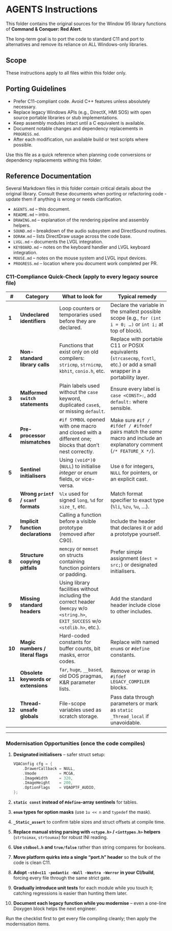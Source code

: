 # AGENTS Instructions

This folder contains the original sources for the Window 95 library functions of **Command & Conquer: Red Alert**.

The long-term goal is to port the code to standard C11 and port to alternatives and remove its reliance on ALL Windows-only libraries.

## Scope

These instructions apply to all files within this folder only.

## Porting Guidelines

- Prefer C11-compliant code. Avoid C++ features unless absolutely necessary.
- Replace legacy Windows APIs (e.g., DirectX, HMI SOS) with open source portable libraries or stub implementations.
- Keep assembly modules intact until a C equivalent is available.
- Document notable changes and dependency replacements in `PROGRESS.md`.
- After each modification, run available build or test scripts where possible.

Use this file as a quick reference when planning code conversions or dependency replacements withing this folder.

## Reference Documentation

Several Markdown files in this folder contain critical details about the original library.
Consult these documents when porting or refactoring code - update them if anything is wrong or needs clarification.

- `AGENTS.md` – this document.
- `README.md` – intro.
- `DRAWING.md` – explanation of the rendering pipeline and assembly helpers.
- `SOUND.md` – breakdown of the audio subsystem and DirectSound routines.
- `DDRAW.md` – lists DirectDraw usage across the code base.
- `LVGL.md` – documents the LVGL integration.
- `KEYBOARD.md` – notes on the keyboard handler and LVGL keyboard integration.
- `MOUSE.md` – notes on the mouse system and LVGL input devices.
- `PROGRESS.md` – location where you document work completed per PR.

### **C11-Compliance Quick-Check (apply to every legacy source file)**

| #      | Category                             | What to look for                                                                                                                  | Typical remedy                                                                                                              |
| ------ | ------------------------------------ | --------------------------------------------------------------------------------------------------------------------------------- | --------------------------------------------------------------------------------------------------------------------------- |
| **1**  | **Undeclared identifiers**           | Loop counters or temporaries used before they are declared.                                                                       | Declare the variable in the smallest possible scope (e.g., `for (int i = 0; …)` or `int i;` at top of block).               |
| **2**  | **Non-standard library calls**       | Functions that exist only on old compilers: `stricmp`, `strnicmp`, `kbhit`, `conio.h`, etc.                                       | Replace with portable C11 or POSIX equivalents (`strcasecmp`, `fcntl`, etc.) or add a small wrapper in a portability layer. |
| **3**  | **Malformed `switch` statements**    | Plain labels used without the `case` keyword, duplicated `case`s, or missing `default`.                                           | Ensure every label is `case <CONST>:`, add `default:` where sensible.                                                       |
| **4**  | **Pre-processor mismatches**         | `#if SYMBOL` opened with one macro and closed with a different one; blocks that don’t nest correctly.                             | Make sure `#if / #ifdef / #ifndef` pairs match the *same* macro and include an explanatory comment (`/* FEATURE_X */`).     |
| **5**  | **Sentinel initialisers**            | Using `(void*)0` (`NULL`) to initialise *integer* or *enum* fields, or vice-versa.                                                | Use `0` for integers, `NULL` for pointers, or an explicit cast.                                                             |
| **6**  | **Wrong `printf` / `scanf` formats** | `%lx` used for signed `long`, `%d` for `size_t`, etc.                                                                             | Match format specifier to exact type (`%li`, `%zu`, `%u`, …).                                                               |
| **7**  | **Implicit function declarations**   | Calling a function before a visible prototype (removed after C90).                                                                | Include the header that declares it or add a prototype yourself.                                                            |
| **8**  | **Structure copying pitfalls**       | `memcpy` or `memset` on structs containing function pointers or padding.                                                          | Prefer simple assignment (`dest = src;`) or designated initialisers.                                                        |
| **9**  | **Missing standard headers**         | Using library facilities without including the correct header (`memcpy` w/o `<string.h>`, `EXIT_SUCCESS` w/o `<stdlib.h>`, etc.). | Add the standard header include close to other includes.                                                                    |
| **10** | **Magic numbers / literal flags**    | Hard-coded constants for buffer counts, bit masks, error codes.                                                                   | Replace with named `enum`s or `#define` constants.                                                                          |
| **11** | **Obsolete keywords or extensions**  | `far`, `huge`, `__based`, old DOS pragmas, K\&R parameter lists.                                                                  | Remove or wrap in `#ifdef LEGACY_COMPILER` blocks.                                                                          |
| **12** | **Thread-unsafe globals**            | File-scope variables used as scratch storage.                                                                                     | Pass data through parameters or mark as `static _Thread_local` if unavoidable.                                              |

---

### **Modernisation Opportunities (once the code compiles)**

1. **Designated initialisers** – safer struct setup:

   ```c
   VQAConfig cfg = {
       .DrawerCallback = NULL,
       .Vmode          = MCGA,
       .ImageWidth     = 320,
       .ImageHeight    = 200,
       .OptionFlags    = VQAOPTF_AUDIO,
   };
   ```

2. **`static const` instead of `#define`-array sentinels** for tables.

3. **`enum` types for option masks** (use `1u << n` and `typedef` the mask).

4. **`_Static_assert`** to confirm table sizes and struct offsets at compile time.

5. **Replace manual string parsing with `<ctype.h>` / `<inttypes.h>` helpers** (`strtoimax`, `strtoumax`) for robust INI reading.

6. **Use `stdbool.h` and `true/false`** rather than string compares for booleans.

7. **Move platform quirks into a single “port.h” header** so the bulk of the code is clean C11.

8. **Adopt `-std=c11 -pedantic -Wall -Wextra -Werror` in your CI/build**, forcing every file through the same strict gate.

9. **Gradually introduce unit tests** for each module while you touch it; catching regressions is easier than hunting them later.

10. **Document each legacy function while you modernise** – even a one-line Doxygen block helps the next engineer.

Run the checklist first to get every file compiling cleanly; then apply the modernisation items.